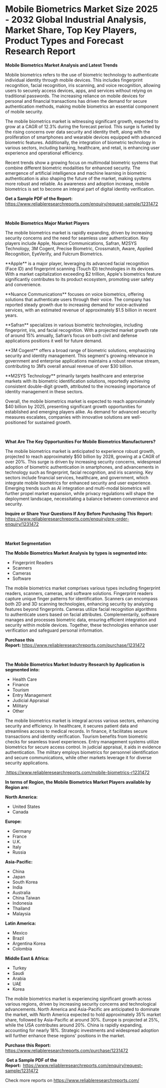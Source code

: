 <p><h1>Mobile Biometrics Market Size 2025 - 2032 Global Industrial Analysis, Market Share, Top Key Players, Product Types and Forecast Research Report</h1></p><p><strong>Mobile Biometrics Market Analysis and Latest Trends</strong></p>
<p><p>Mobile biometrics refers to the use of biometric technology to authenticate individual identity through mobile devices. This includes fingerprint recognition, facial recognition, iris scanning, and voice recognition, allowing users to securely access devices, apps, and services without relying on traditional passwords. The increasing reliance on mobile devices for personal and financial transactions has driven the demand for secure authentication methods, making mobile biometrics an essential component of mobile security.</p><p>The mobile biometrics market is witnessing significant growth, expected to grow at a CAGR of 12.3% during the forecast period. This surge is fueled by the rising concerns over data security and identity theft, along with the proliferation of smartphones and wearable devices equipped with advanced biometric features. Additionally, the integration of biometric technology in various sectors, including banking, healthcare, and retail, is enhancing user experience and operational efficiency. </p><p>Recent trends show a growing focus on multimodal biometric systems that combine different biometric modalities for enhanced security. The emergence of artificial intelligence and machine learning in biometric authentication is also shaping the future of the market, making systems more robust and reliable. As awareness and adoption increase, mobile biometrics is set to become an integral part of digital identity verification.</p></p>
<p><strong>Get a Sample PDF of the Report:&nbsp;</strong> <a href="https://www.reliableresearchreports.com/enquiry/request-sample/1231472?utm_campaign=2734&utm_medium=2&utm_source=Github&utm_content=ia&utm_term=11032025&utm_id=mobile-biometrics">https://www.reliableresearchreports.com/enquiry/request-sample/1231472</a></p>
<p>&nbsp;</p>
<p><strong>Mobile Biometrics Major Market Players</strong></p>
<p><p>The mobile biometrics market is rapidly expanding, driven by increasing security concerns and the need for seamless user authentication. Key players include Apple, Nuance Communications, Safran, M2SYS Technology, 3M Cogent, Precise Biometric, Crossmatch, Aware, Applied Recognition, EyeVerify, and Fulcrum Biometrics.</p><p>**Apple** is a major player, leveraging its advanced facial recognition (Face ID) and fingerprint scanning (Touch ID) technologies in its devices. With a market capitalization exceeding $2 trillion, Apple's biometrics feature significantly contributes to its product ecosystem, promoting user safety and convenience.</p><p>**Nuance Communications** focuses on voice biometrics, offering solutions that authenticate users through their voice. The company has reported steady growth due to increasing demand for voice-activated services, with an estimated revenue of approximately $1.5 billion in recent years.</p><p>**Safran** specializes in various biometric technologies, including fingerprint, iris, and facial recognition. With a projected market growth rate of around 15% annually, Safran’s focus on both civil and defense applications positions it well for future demand.</p><p>**3M Cogent** offers a broad range of biometric solutions, emphasizing security and identity management. This segment's growing relevance in government and enterprise applications maintains a robust revenue stream, contributing to 3M’s overall annual revenue of over $30 billion.</p><p>**M2SYS Technology** primarily targets healthcare and enterprise markets with its biometric identification solutions, reportedly achieving consistent double-digit growth, attributed to the increasing importance of identity management in these sectors.</p><p>Overall, the mobile biometrics market is expected to reach approximately $40 billion by 2025, presenting significant growth opportunities for established and emerging players alike. As demand for advanced security measures escalates, companies with innovative solutions are well-positioned for sustained growth.</p></p>
<p>&nbsp;</p>
<p><strong>What Are The Key Opportunities For Mobile Biometrics Manufacturers?</strong></p>
<p><p>The mobile biometrics market is anticipated to experience robust growth, projected to reach approximately $50 billion by 2028, growing at a CAGR of over 20%. This surge is driven by increasing security concerns, widespread adoption of biometric authentication in smartphones, and advancements in technology such as fingerprint, facial recognition, and iris scanning. Key sectors include financial services, healthcare, and government, which integrate mobile biometrics for enhanced security and user experience. Emerging trends such as AI integration and multi-modal biometrics will further propel market expansion, while privacy regulations will shape the deployment landscape, necessitating a balance between convenience and security.</p></p>
<p><strong>Inquire or Share Your Questions If Any Before Purchasing This Report:</strong> <a href="https://www.reliableresearchreports.com/enquiry/pre-order-enquiry/1231472?utm_campaign=2734&utm_medium=2&utm_source=Github&utm_content=ia&utm_term=11032025&utm_id=mobile-biometrics">https://www.reliableresearchreports.com/enquiry/pre-order-enquiry/1231472</a></p>
<p>&nbsp;</p>
<p><strong>Market Segmentation</strong></p>
<p><strong>The Mobile Biometrics Market Analysis by types is segmented into:</strong></p>
<p><ul><li>Fingerprint Readers</li><li>Scanners</li><li>Cameras</li><li>Software</li></ul></p>
<p><p>The mobile biometrics market comprises various types including fingerprint readers, scanners, cameras, and software solutions. Fingerprint readers capture unique finger patterns for identification. Scanners can encompass both 2D and 3D scanning technologies, enhancing security by analyzing features beyond fingerprints. Cameras utilize facial recognition algorithms to authenticate users based on facial attributes. Complementarily, software manages and processes biometric data, ensuring efficient integration and security within mobile devices. Together, these technologies enhance user verification and safeguard personal information.</p></p>
<p><strong>Purchase this Report:&nbsp;</strong><a href="https://www.reliableresearchreports.com/purchase/1231472?utm_campaign=2734&utm_medium=2&utm_source=Github&utm_content=ia&utm_term=11032025&utm_id=mobile-biometrics">https://www.reliableresearchreports.com/purchase/1231472</a></p>
<p>&nbsp;</p>
<p><strong>The Mobile Biometrics Market Industry Research by Application is segmented into:</strong></p>
<p><ul><li>Health Care</li><li>Finance</li><li>Tourism</li><li>Entry Management</li><li>Judicial Appraisal</li><li>Military</li><li>Other</li></ul></p>
<p><p>The mobile biometrics market is integral across various sectors, enhancing security and efficiency. In healthcare, it secures patient data and streamlines access to medical records. In finance, it facilitates secure transactions and identity verification. Tourism benefits from biometric checks for seamless travel experiences. Entry management systems utilize biometrics for secure access control. In judicial appraisal, it aids in evidence authentication. The military employs biometrics for personnel identification and secure communications, while other markets leverage it for diverse security applications.</p></p>
<p><a href="https://www.reliableresearchreports.com/mobile-biometrics-r1231472?utm_campaign=2734&utm_medium=2&utm_source=Github&utm_content=ia&utm_term=11032025&utm_id=mobile-biometrics">&nbsp;https://www.reliableresearchreports.com/mobile-biometrics-r1231472</a></p>
<p><strong>In terms of Region, the Mobile Biometrics Market Players available by Region are:</strong></p>
<p>
    <p> <strong> North America: </strong>
        <ul>
            <li>United States</li>
            <li>Canada</li>
        </ul>
        </p> 
    <p> <strong> Europe: </strong>
        <ul>
            <li>Germany</li>
            <li>France</li>
            <li>U.K.</li>
            <li>Italy</li>
            <li>Russia</li>
        </ul>
        </p> 
    <p> <strong> Asia-Pacific: </strong>
        <ul>
            <li>China</li>
            <li>Japan</li>
            <li>South Korea</li>
            <li>India</li>
            <li>Australia</li>
            <li>China Taiwan</li>
            <li>Indonesia</li>
            <li>Thailand</li>
            <li>Malaysia</li>
        </ul>
        </p> 
    <p> <strong> Latin America: </strong>
        <ul>
            <li>Mexico</li>
            <li>Brazil</li>
            <li>Argentina Korea</li>
            <li>Colombia</li>
        </ul>
        </p> 
    <p> <strong> Middle East & Africa: </strong>
        <ul>
            <li>Turkey</li>
            <li>Saudi</li>
            <li>Arabia</li>
            <li>UAE</li>
            <li>Korea</li>
        </ul>
    </p>
    </p>
<p><p>The mobile biometrics market is experiencing significant growth across various regions, driven by increasing security concerns and technological advancements. North America and Asia-Pacific are anticipated to dominate the market, with North America expected to hold approximately 35% market share, followed by Asia-Pacific at around 30%. Europe is projected at 25%, while the USA contributes around 20%. China is rapidly expanding, accounting for nearly 18%. Strategic investments and widespread adoption will further enhance these regions' positions in the market.</p></p>
<p><strong>Purchase this Report: </strong><a href="https://www.reliableresearchreports.com/purchase/1231472?utm_campaign=2734&utm_medium=2&utm_source=Github&utm_content=ia&utm_term=11032025&utm_id=mobile-biometrics">https://www.reliableresearchreports.com/purchase/1231472</a></p>
<p>&nbsp;<strong>Get a Sample PDF of the Report:&nbsp;&nbsp;</strong><a href="https://www.reliableresearchreports.com/enquiry/request-sample/1231472?utm_campaign=2734&utm_medium=2&utm_source=Github&utm_content=ia&utm_term=11032025&utm_id=mobile-biometrics">https://www.reliableresearchreports.com/enquiry/request-sample/1231472</a></p>
<p><strong></strong></p>
<p>Check more reports on <a href="https://www.reliableresearchreports.com/?utm_campaign=2734&utm_medium=2&utm_source=Github&utm_content=ia&utm_term=11032025&utm_id=mobile-biometrics">https://www.reliableresearchreports.com/</a></p>